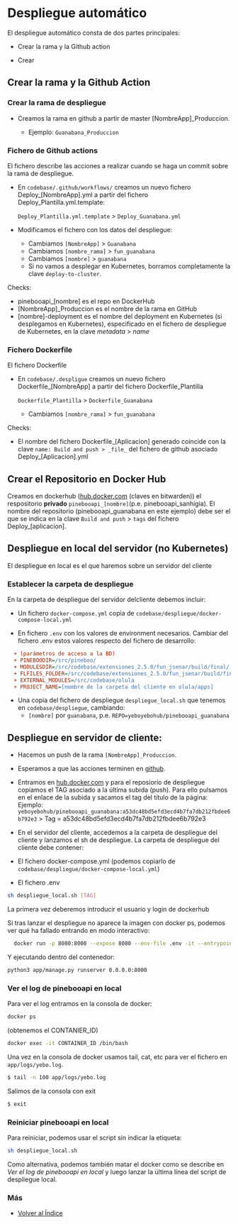 # Despliegue automático
El despliegue automático consta de dos partes principales:

+ Crear la rama y la Github action

+ Crear 

## Crear la rama y la Github Action

### Crear la rama de despliegue
+ Creamos la rama en github a partir de master [NombreApp]_Produccion.

  + Ejemplo: `Guanabana_Produccion`

### Fichero de Github actions
El fichero describe las acciones a realizar cuando se haga un commit sobre la rama de despliegue.

+ En `codebase/.github/workflows/` creamos un nuevo fichero Deploy_[NombreApp].yml a partir del fichero Deploy_Plantilla.yml.template:

  `Deploy_Plantilla.yml.template` > `Deploy_Guanabana.yml`

+ Modificamos el fichero con los datos del despliegue:

  + Cambiamos `[NombreApp]` > `Guanabana`
  + Cambiamos `[nombre_rama]` > `fun_guanabana`
  + Cambiamos `[nombre]` > `guanabana`
  + Si no vamos a desplegar en Kubernetes, borramos completamente la clave `deploy-to-cluster`.

Checks:

  + pinebooapi_[nombre] es el repo en DockerHub
  + [NombreApp]_Produccion es el nombre de la rama en GitHub
  + [nombre]-deployment es el nombre del deployment en Kubernetes (si desplegamos en Kubernetes), especificado en el fichero de despliegue de Kubernetes, en la clave _metadata_ > _name_

### Fichero Dockerfile
El fichero Dockerfile 

+ En `codebase/.despligue` creamos un nuevo fichero Dockerfile_[NombreApp] a partir del fichero Dockerfile_Plantilla

  `Dockerfile_Plantilla` > `Dockerfile_Guanabana`

  + Cambiamos `[nombre_rama]` > `fun_guanabana`

Checks:

  + El nombre del fichero Dockerfile_[Aplicacion] generado coincide con la clave `name: Build and push > _file_` del fichero de github asociado Deploy_[Aplicacion].yml

## Crear el Repositorio en Docker Hub

Creamos en dockerhub ([hub.docker.com](https://hub.docker.com) (claves en bitwarden)) el respositorio __privado__ `pinebooapi_[nombre]`(p.e. pinebooapi_sanhigia). El nombre del repositorio (pinebooapi_guanabana en este ejemplo) debe ser el que se indica en la clave `Build and push` > `tags` del fichero Deploy_[aplicacion].

## Despliegue en local del servidor (no Kubernetes)
El despliegue en local es el que haremos sobre un servidor del cliente

### Establecer la carpeta de despliegue
En la carpeta de despliegue del servidor delcliente debemos incluir:

+ Un fichero `docker-compose.yml` copia de `codebase/despliegue/docker-compose-local.yml`

+ En fichero `.env` con los valores de environment necesarios. Cambiar del fichero .env estos valores respecto del fichero de desarrollo:

```ini
  + (parámetros de acceso a la BD)
  + PINEBOODIR=/src/pineboo/
  + MODULESDIR=/src/codebase/extensiones_2.5.0/fun_jsenar/build/final/
  + FLFILES_FOLDER=/src/codebase/extensiones_2.5.0/fun_jsenar/build/final/
  + EXTERNAL_MODULES=/src/codebase/olula
  + PROJECT_NAME=[nombre de la carpeta del cliente en olula/apps]
```

+ Una copia del fichero de despliegue `despliegue_local.sh` que tenemos en `codebase/despliegue`, cambiando:
  + `[nombre]` por `guanabana`, p.e. `REPO=yeboyebohub/pinebooapi_guanabana`


## Despliegue en servidor de cliente:

+ Hacemos un push de la rama `[NombreApp]_Produccion`.

+ Esperamos a que las acciones terminen en [github](https://github.com/yeboyebo/codebase/actions).

+ Entramos en [hub.docker.com](https://hub.docker.com/repositories/yeboyebohub) y para el reposiorio de despliegue copiamos el TAG asociado a la última subida (push). Para ello pulsamos en el enlace de la subida y sacamos el tag del título de la página:
Ejemplo: `yeboyebohub/pinebooapi_guanabana:a53dc48bd5efd3ecd4b7fa7db212fbdee6b792e3` > Tag = a53dc48bd5efd3ecd4b7fa7db212fbdee6b792e3

+ En el servidor del cliente, accedemos a la carpeta de despliegue del cliente y lanzamos el sh de despliegue.
La carpeta de despliegue del cliente debe contener:

+ El fichero docker-compose.yml (podemos copiarlo de `codebase/despliegue/docker-compose-local.yml`)
+ El fichero .env

``` sh
sh despliegue_local.sh [TAG]
```
La primera vez deberemos introducir el usuario y login de dockerhub

Si tras lanzar el despliegue no aparece la imagen con docker ps, podemos ver qué ha fallado entrando en modo interactivo:
```sh
  docker run -p 8080:8000 --expose 8080 --env-file .env -it --entrypoint /bin/bash yeboyebohub/pinebooapi_hispanicfiber:latest
```
Y ejecutando dentro del contenedor:

```sh
python3 app/manage.py runserver 0.0.0.0:8000
```
### Ver el log de pinebooapi en local
Para ver el log entramos en la consola de docker:
```sh
docker ps
```
(obtenemos el CONTANIER_ID)
```sh
docker exec -it CONTAINER_ID /bin/bash
```
Una vez en la consola de docker usamos tail, cat, etc para ver el fichero en `app/logs/yebo.log`.
```sh
$ tail -n 100 app/logs/yebo.log
```
Salimos de la consola con exit
```sh
$ exit
```

### Reiniciar pinebooapi en local
Para reiniciar, podemos usar el script sin indicar la etiqueta:
``` sh
sh despliegue_local.sh
```
Como alternativa, podemos también matar el docker como se describe en _Ver el log de pinebooapi en local_ y luego lanzar la última línea del script de despliegue local.


### Más

  * [Volver al Índice](./index.md)